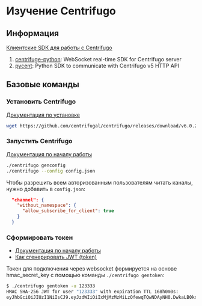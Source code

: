 # Изучение Centrifugo

## Информация

[Клиентские SDK для работы с Centrifugo](https://centrifugal.dev/docs/transports/client_sdk)

1. [centrifuge-python](https://github.com/centrifugal/centrifuge-python):
    WebSocket real-time SDK for Centrifugo server
2. [pycent](https://github.com/centrifugal/pycent):
    Python SDK to communicate with Centrifugo v5 HTTP API

## Базовые команды

### Установить Centrifugo

[Документация по установке](https://centrifugal.dev/docs/getting-started/installation)

```sh
wget https://github.com/centrifugal/centrifugo/releases/download/v6.0.2/centrifugo_6.0.2_linux_amd64.tar.gz && tar -xzf centrifugo_6.0.2_linux_amd64.tar.gz
```

### Запустить Centrifugo

[Документация по началу работы](https://centrifugal.dev/docs/getting-started/quickstart)

```sh
./centrifugo genconfig
./centrifugo --config config.json
```

Чтобы разрешить всем авторизованным пользователям читать каналы, нужно добавить в `config.json`:

```json
  "channel": {
    "without_namespace": {
      "allow_subscribe_for_client": true
    }
  }
```

### Сформировать токен

- [Документация по началу работы](https://centrifugal.dev/docs/getting-started/quickstart)
- [Как сгенерировать JWT (token)](https://centrifugal.dev/docs/server/authentication)

Токен для подключения через websocket формируется на основе hmac_secret_key с помощью команды `./centrifugo gentoken`:

```sh
$ ./centrifugo gentoken -u 123333
HMAC SHA-256 JWT for user "123333" with expiration TTL 168h0m0s:
eyJhbGciOiJIUzI1NiIsCJ9.eyJzdWIiOiIxMjMzMzMiLzOfewqTQwNDAyNH0.DwkaLB0kxByKk4C_VuPCDT9KEGeJOHwU1N3H9-C6Lno
```
